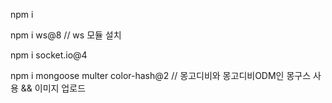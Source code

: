 npm i

npm i ws@8 // ws 모듈 설치

npm i socket.io@4

npm i mongoose multer color-hash@2 // 몽고디비와 몽고디비ODM인 몽구스 사용 && 이미지 업로드